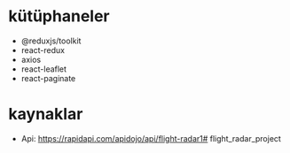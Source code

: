# kütüphaneler
- @reduxjs/toolkit
- react-redux
- axios
- react-leaflet
- react-paginate


# kaynaklar
- Api: https://rapidapi.com/apidojo/api/flight-radar1# flight_radar_project
